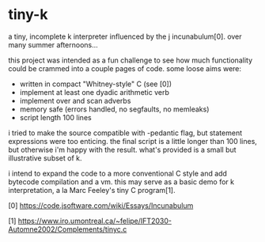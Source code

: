 # tiny-k

a tiny, incomplete k interpreter influenced by the j incunabulum[0]. over many summer afternoons...

this project was intended as a fun challenge to see how much functionality could be crammed into a couple pages of code. some loose aims were:

- written in compact "Whitney-style" C (see [0])
- implement at least one dyadic arithmetic verb
- implement over and scan adverbs
- memory safe (errors handled, no segfaults, no memleaks)
- script length 100 lines

i tried to make the source compatible with -pedantic flag, but statement expressions were too enticing. the final script is a little longer than 100 lines, but otherwise i'm happy with the result. what's provided is a small but illustrative subset of k. 

i intend to expand the code to a more conventional C style and add bytecode compilation and a vm. this may serve as a basic demo for k interpretation, a la Marc Feeley's tiny C program[1]. 

[0] https://code.jsoftware.com/wiki/Essays/Incunabulum

[1] https://www.iro.umontreal.ca/~felipe/IFT2030-Automne2002/Complements/tinyc.c

